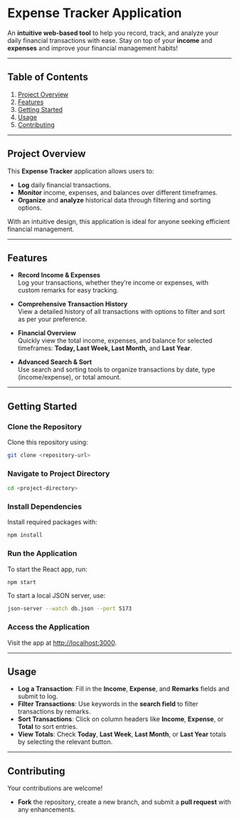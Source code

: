 # **Expense Tracker Application**

An **intuitive web-based tool** to help you record, track, and analyze your daily financial transactions with ease. Stay on top of your **income** and **expenses** and improve your financial management habits!

---

## **Table of Contents**
1. [Project Overview](#project-overview)
2. [Features](#features)
3. [Getting Started](#getting-started)
4. [Usage](#usage)
5. [Contributing](#contributing)

---

## **Project Overview**

This **Expense Tracker** application allows users to:
- **Log** daily financial transactions.
- **Monitor** income, expenses, and balances over different timeframes.
- **Organize** and **analyze** historical data through filtering and sorting options.

With an intuitive design, this application is ideal for anyone seeking efficient financial management.

---

## **Features**

- **Record Income & Expenses**  
  Log your transactions, whether they’re income or expenses, with custom remarks for easy tracking.

- **Comprehensive Transaction History**  
  View a detailed history of all transactions with options to filter and sort as per your preference.

- **Financial Overview**  
  Quickly view the total income, expenses, and balance for selected timeframes: **Today, Last Week, Last Month,** and **Last Year**.

- **Advanced Search & Sort**  
  Use search and sorting tools to organize transactions by date, type (income/expense), or total amount.

---

## **Getting Started**

### **Clone the Repository**

Clone this repository using:
```bash
git clone <repository-url>
```

### **Navigate to Project Directory**

```bash
cd <project-directory>
```

### **Install Dependencies**

Install required packages with:
```bash
npm install
```

### **Run the Application**

To start the React app, run:
```bash
npm start
```

To start a local JSON server, use:
```bash
json-server --watch db.json --port 5173
```

### **Access the Application**

Visit the app at [http://localhost:3000](http://localhost:3000).

---

## **Usage**

- **Log a Transaction**: Fill in the **Income**, **Expense**, and **Remarks** fields and submit to log.
- **Filter Transactions**: Use keywords in the **search field** to filter transactions by remarks.
- **Sort Transactions**: Click on column headers like **Income**, **Expense**, or **Total** to sort entries.
- **View Totals**: Check **Today**, **Last Week**, **Last Month**, or **Last Year** totals by selecting the relevant button.

---

## **Contributing**

Your contributions are welcome!  
- **Fork** the repository, create a new branch, and submit a **pull request** with any enhancements.

